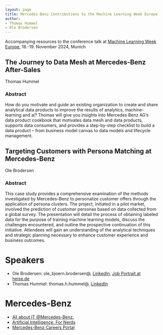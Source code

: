 ```yaml
---
layout: page
title: Mercedes-Benz Contributions to the Machine Learning Week Europe in Munich 2024
author:
- Thomas Hummel
- Ole Brodersen 
---
```

Accompanying resources to the conference talk at [Machine Learning Week Europe](https://machinelearningweek.eu/), 18.-19. November 2024, Munich

## The Journey to Data Mesh at Mercedes-Benz After-Sales
Thomas Hummel

### Abstract
How do you motivate and guide an existing organization to create and share analytical data products to improve the results of analytics, machine-learning and ai? Thomas will give you insights into Mercedes Benz AG’s data product cookbook that motivates data mesh and data products, supports data consumers, and provides a step-by-step checklist to build a data product – from business model canvas to data models and lifecycle management.



## Targeting Customers with Persona Matching at Mercedes-Benz
Ole Brodersen

### Abstract
This case study provides a comprehensive examination of the methods investigated by Mercedes-Benz to personalize customer offers through the application of persona clusters. The project, initiated in a pilot market, involved the prediction of customer personas based on data collected from a global survey. The presentation will detail the process of obtaining labeled data for the purpose of training machine learning models, discuss the challenges encountered, and outline the prospective continuation of this initiative. Attendees will gain an understanding of the analytical techniques and strategic planning necessary to enhance customer experience and business outcomes.

# Speakers
* Ole Brodersen: ole_bjoern.brodersen@, [LinkedIn](https://www.linkedin.com/in/brodersen-ole), [Job Portrait at heise.de](https://www.heise.de/hintergrund/Jobs-in-the-automotive-industry-Machine-Learning-Engineer-9286444.html 
)
* Thomas Hummel: thomas.h.hummel@, [LinkedIn](https://www.linkedin.com/in/hummelthomas)

# Mercedes-Benz
* [All about IT @Mercedes-Benz.](https://mb4.me/all-about-it)
* [Artificial Intelligence. For Nerds](https://group.mercedes-benz.com/careers/about-us/artificial-intelligence/for-nerds/)
* [Mercedes-Benz Careers Portal](https://group.mercedes-benz.com/careers/job-search/)
